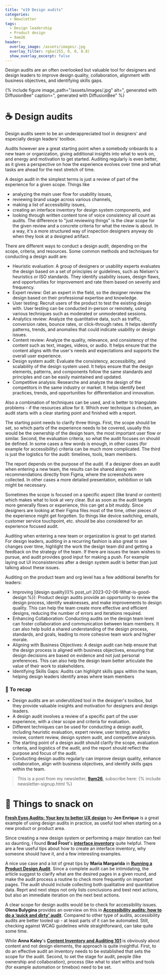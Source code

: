 ```yaml
---
title: "e19 Design audits"
categories:
  - Newsletter
tags:
  - Design leadership
  - Product design 
  - 9am26
header:
  overlay_image: /assets/images/.jpg
  overlay_filter: rgba(255, 0, 0, 0.8)
  show_overlay_excerpt: false
---
```


Design audits are an often overlooked but valuable tool for designers and design leaders to improve design quality, collaboration, alignment with business objectives, and identifying skills gaps.

{% include figure image_path="/assets/images/.jpg" alt=", generated with DiffusionBee" caption=", generated with DiffusionBee" %}

# ☕ Design audits

Design audits seem to be an underappreciated tool in designers' and especially design leaders' toolbox. 
 
Audits however are a great starting point when a somebody onboards to a new team or organization, giving additional insights into what to work on, and energy and motivation to get started. Auditing regularly is even better, as it gives a perspective on how the experience evolves over time and what tasks are ahead for the next stretch of time.

A design audit in the simplest terms is just a review of part of the experience for a given scope. Things like
- analyzing the main user flow for usability issues,
- reviewing brand usage across various channels,
- making a list of accessibility issues,
- creating an interface inventory for design system components, and
- looking through written content tone of voice consistency
all count as audits. The difference to "just reviewing things" is the clear scope for the given review and a concrete criteria for what the review is about. In a way, it's a more structured way of inspection designers anyway do when they look at a designed artifact. 

There are different ways to conduct a design audit, depending on the scope, criteria, and resources. Some common methods and techniques for conducting a design audit are:
- Heuristic evaluation: A group of designers or usability experts evaluates the design based on a set of principles or guidelines, such as Nielsen's heuristics or ISO standards. They identify usability issues, design flaws, and opportunities for improvement and rate them based on severity and frequency.
- Expert review: Get an expert in the field, so the designer review the design based on their professional expertise and knowledge.
- User testing: Recruit users of the product to test the existing design with. User testing can be conducted in-person or remotely, using various techniques such as moderated or unmoderated sessions.
- Analytics review: Analyze the quantitative data, such as traffic, conversion rates, bounce rates, or click-through rates. It helps identify patterns, trends, and anomalies that could indicate usability or design issues.
- Content review: Analyze the quality, relevance, and consistency of the content such as text, images, videos, or audio. It helps ensure that the content aligns with the user's needs and expectations and supports the overall user experience.
- Design system audit: Evaluate the consistency, accessibility, and scalability of the design system used. It helps ensure that the design elements, patterns, and components follow the same standards and principles and can be easily maintained and updated.
- Competitive analysis: Researche and analyze the design of the competitors in the same industry or market. It helps identify best practices, trends, and opportunities for differentiation and innovation.

Also a combination of techniques can be used, and is better to triangulate problems - if the resources allow for it. Which ever technique is chosen, an audit starts with a clear starting point and finished with a report. 

The starting point needs to clarify three things. First, the scope should be set, so which parts of the experience needs to be covered, usually this would be the ownership of the design team, the most important user flow or similar. Second, the evaluation criteria, so what the audit focuses on should be defined. In some cases a few words is enough, in other cases (for example for accessibility) criteria can be much more complicated. The third is just the logistics for the audit: timelines, tools, team members.

The report depends on the purpose of the audit. If a designer does an audit when entering a new team, the results can be shared along with recommendations directly from Figma, where the screenshots were collected. In other cases a more detailed presentation, exhibition or talk might be necessary. 

Sometimes the scope is focused on a specific aspect (like brand or content) which makes what to look at very clear. But as soon as the audit targets more generally flows or experience, this can get a bit muddy. Since designers are looking at their Figma files most of the time, other pieces of the experience might get forgotten. So things like device switching, emails, customer service touchpoint, etc. should be also considered for an experience focused audit.

Auditing when entering a new team or organization is great to get started. For design leaders, auditing in a recurring fashion is also great to see changes over time, highlight the work the design team did and getting a feedback on the strategy of the team. If there are issues the team wishes to pursue, and audit provides good input for making a push. For example laying out UI inconsistencies after a design system audit is better than just talking about these issues.

Auditing on the product team and org level has a few additional benefits for leaders:
- Improving [design quality]({% post_url 2023-02-06-What-is-good-design %}): Product design audits provide an opportunity to review the design process, identify weaknesses, and make improvements to design quality. This can help the team create more effective and efficient designs, reducing the number of errors and iterations required.
- Enhancing Collaboration: Conducting audits on the design team level can foster collaboration and communication between team members. It can also help build a shared understanding of the design process, standards, and goals, leading to more cohesive team work and higher morale.
- Aligning with Business Objectives: A design audit can help ensure that the design process is aligned with business objectives, ensuring that design decisions are based on evidence and not just personal preferences. This can also help the design team better articulate the value of their work to stakeholders.
- Identifying Skills Gaps: Audits can highlight skills gaps within the team, helping design leaders identify areas where team members

### 🥤 To recap
- Design audits are an underutilized tool in the designer's toolbox, but they provide valuable insights and motivation for designers and design leaders.
- A design audit involves a review of a specific part of the user experience, with a clear scope and criteria for evaluation.
- Different techniques can be used for conducting a design audit, including heuristic evaluation, expert review, user testing, analytics review, content review, design system audit, and competitive analysis.
- The starting point of a design audit should clarify the scope, evaluation criteria, and logistics of the audit, and the report should reflect the purpose and focus of the audit.
- Conducting design audits regularly can improve design quality, enhance collaboration, align with business objectives, and identify skills gaps within the team.

> This is a post from my newsletter, **[9am26](https://polgarp.com/categories/newsletter/)**, subscribe here:
> {% include newsletter-signup.html %}

# 🍪 Things to snack on

[**Fresh Eyes Audits: Your key to better UX design**](https://slack.design/articles/fresh-eyes-audits-your-key-to-better-ux-design/) by **Jen Enrique** is a great example of using design audits in practice, as useful tool when starting on a new product or product area.

Since creating a new design system or performing a major iteration can feel so daunting, I found **Brad Frost**'s [**interface inventory**](https://bradfrost.com/blog/post/interface-inventory/) quite helpful. There are a few useful tips about how to create an interface inventory, why someone should have it, and a few interesting examples.

A nice use case and a lot of great tips by **Maria Margarida** in [**Running a Product Design Audit**](https://medium.com/trouva-product-blog/running-a-product-design-audit-f464b6ad3c84). Since a complete audit can be intimidating, the article suggest to clarify what are the desired pages in a given round, and make the audit process a routine to check more frequently on important pages. The audit should include collecting both qualitative and quantitative data. Reprt and next steps not only lists conclusions and best next actions, but also an immediate iteration on the next best actions.

A clear scope for design audits would be to check for accessibility issues. **Olena Bulygina** provides an overview on this in [**Accessibility audits: how to do a ‘quick and dirty’ audit**](https://inviqa.com/blog/accessibility-audits-how-do-quick-and-dirty-audit). Compared to other type of audits, accessibility audits are better tooled up - at least parts of it can be automated. Still, checking against WCAG guidelines while straightforward, can take quite some time.

While **Anna Kaley**'s [**Content Inventory and Auditing 101**](https://www.nngroup.com/articles/content-audits/) is obviously about content and not design elements, the approach is quite insightful. First, to do an effective audit an inventory needs to be established that sets the scope for the audit. Second, to set the stage for audit, people (like ownership and collaboration), process (like what to start with)s and tools (for example automation or timebox) need to be set.